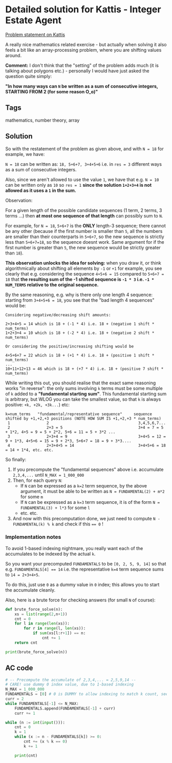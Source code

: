 # Detailed solution for Kattis - Integer Estate Agent

[Problem statement on Kattis](https://open.kattis.com/problems/estate)

A really nice mathematics related exercise - but actually when solving it also feels a bit like an array-processing problem, where you are shifting values around.

**Comment:** I don't think that the "setting" of the problem adds much (it is talking about polygons etc.) - personally I would have just asked the question quite simply:

**"In how many ways can `N` be written as a sum of consecutive integers, STARTING FROM 2 (for some reason O_o)"**

## Tags

mathematics, number theory, array

## Solution

So with the restatement of the problem as given above, and with `N = 18` for example, we have: 

`N = 18` can be written as: `18, 5+6+7, 3+4+5+6` i.e. in `res = 3` different ways as a sum of consecutive integers.

Also, since we aren't allowed to use the value `1`, we have that e.g. `N = 10` can be written only as `10` so `res = 1` **since the solution `1+2+3+4` is not allowed as it uses a `1` in the sum.**

Observation:

For a given length of the possible candidate sequences (1 term, 2 terms, 3 terms ...) then **at most one sequence of that length** can possibly sum to `N`.

For example, for `N = 18`, `5+6+7` is the **ONLY** length-3 sequence; there cannot be any other (because if the first number is smaller than `5`, all the numbers are smaller than their counterparts in `5+6+7`, so the new sequence is strictly less than `5+6+7=18`, so the sequence doesnt work. Same argument for if the first number is greater than `5`, the new sequence would be strictly greater than `18`).

**This observation unlocks the idea for solving:** when you draw it, or think algorithmically about shifting all elements by `-1` or `+1` for example, you see clearly that e.g. considering the sequence `4+5+6 = 15` compared to `5+6+7 = 18` that **the resulting sum of the -1 shifted sequence is `-1 * 3` i.e. `-1 * NUM_TERMS` relative to the original sequence.**

By the same reasoning, e.g. why is there only one length 4 sequence: starting from `3+4+5+6 = 18`, you see that the "bad length 4 sequences" would be: 

```
Considering negative/decreasing shift amounts:

2+3+4+5 = 14 which is 18 + (-1 * 4) i.e. 18 + (negative 1 shift * num_terms)
1+2+3+4 = 10 which is 18 + (-2 * 4) i.e. 18 + (negative 2 shift * num_terms)

Or considering the positive/increasing shifting would be

4+5+6+7 = 22 which is 18 + (+1 * 4) i.e. 18 + (positive 1 shift * num_terms)
...
10+11+12+13 = 46 which is 18 + (+7 * 4) i.e. 18 + (positive 7 shift * num_terms)

```

While writing this out, you should realise that the exact same reasoning works "in reverse": the only sums involving `k` terms must be some multiple of `k` added to a **"fundamental starting sum"**. This fundamental starting sum is arbitrary, but WLOG you can take the smallest value, so that `k` is always positive: `+k, +2k, +3k...`) etc:

```
k=num_terms   "fundamental/representative sequence"     sequence shifted by +1,+2,+3 positions (NOTE HOW SUM IS +1,+2,+3 * num_terms)
 1                2                                       3,4,5,6,7...
 2                2+3 = 5                                 3+4 = 7 = 5 + 1*2, 4+5 = 9 = 5 + 2*2, 5+6 = 11 = 5 + 3*2 ...
 3                2+3+4 = 9                               3+4+5 = 12 = 9 + 1*3, 4+5+6 = 15 = 9 + 2*3, 5+6+7 = 18 = 9 + 3*3....
 4                2+3+4+5 = 14                            3+4+5+6 = 18 = 14 + 1*4, etc. etc.
```

So finally:

1. If you precompute the "fundamental sequences" above i.e. accumulate `2,3,4,...` until `N_MAX = 1_000_000`
2. Then, for each query `N`: 
   - If `N` can be expressed as a `k=2` term sequence, by the above argument, it must be able to be written as `N = FUNDAMENTAL(2) + m*2` for some `m`
   - If `N` can be expressed as a `k=3` term sequence, it is of the form `N = FUNDAMENTAL(3) + l*3` for some `l`
   - etc. etc.
3. And now with this precomputation done, we just need to compute `N - FUNDAMENTAL(k) % k` and check if this `== 0` !

### Implementation notes

To avoid 1-based indexing nightmare, you really want each of the accumulates to be indexed by the actual `k`.

So you want your precomputed `FUNDAMENTALS` to be `[0, 2, 5, 9, 14]` so that e.g. `FUNDAMENTALS[4] == 14` i.e. the representative `k=4` term sequence sums to `14 = 2+3+4+5`.

To do this, just use `0` as a dummy value in `0` index; this allows you to start the accumulate cleanly.

Also, here is a brute force for checking answers (for small `N` of course):

```python
def brute_force_solve(n):
    xs = list(range(2,n+1))
    cnt = 0
    for l in range(len(xs)):
        for r in range(l, len(xs)):
            if sum(xs[l:r+1]) == n:
                cnt += 1
    return cnt

print(brute_force_solve(n))
```

## AC code

```python
# -- Precompute the accumulate of 2,3,4,... = 2,5,9,14 --
# CARE! use dummy 0 index value, due to 1-based indexing
N_MAX = 1_000_000
FUNDAMENTALS = [0] # 0 is DUMMY to allow indexing to match k count, see notes
curr = 2
while FUNDAMENTALS[-1] <= N_MAX:
    FUNDAMENTALS.append(FUNDAMENTALS[-1] + curr)
    curr += 1

while (n := int(input())):
    cnt = 0
    k = 1
    while (x := n - FUNDAMENTALS[k]) >= 0:
        cnt += (x % k == 0)
        k += 1

    print(cnt)
```
